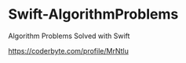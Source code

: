 # Swift-AlgorithmProblems
Algorithm Problems Solved with Swift 

https://coderbyte.com/profile/MrNtlu

